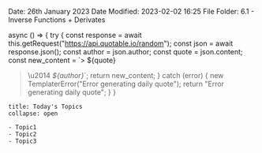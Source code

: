 Date: 26th January 2023
Date Modified: 2023-02-02 16:25
File Folder: 6.1 - Inverse Functions + Derivates

async () => {
      try {
        const response = await this.getRequest("https://api.quotable.io/random");
        const json = await response.json();
        const author = json.author;
        const quote = json.content;
        const new_content = `> ${quote}
> \u2014 <cite>${author}</cite>`;
        return new_content;
      } catch (error) {
        new TemplaterError("Error generating daily quote");
        return "Error generating daily quote";
      }
    }

```ad-abstract
title: Today's Topics
collapse: open

- Topic1
- Topic2
- Topic3

```


